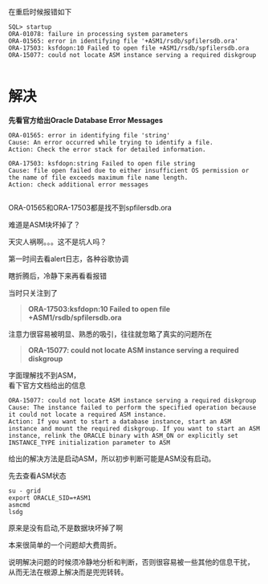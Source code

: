 
 在重启时候报错如下

 
```
SQL> startup
ORA-01078: failure in processing system parameters
ORA-01565: error in identifying file '+ASM1/rsdb/spfilersdb.ora'
ORA-17503: ksfdopn:10 Failed to open file +ASM1/rsdb/spfilersdb.ora
ORA-15077: could not locate ASM instance serving a required diskgroup


```
 
# []()解决

 **先看官方给出Oracle Database Error Messages**

 
```
ORA-01565: error in identifying file 'string'
Cause: An error occurred while trying to identify a file.
Action: Check the error stack for detailed information.

ORA-17503: ksfdopn:string Failed to open file string
Cause: file open failed due to either insufficient OS permission or the name of file exceeds maximum file name length.
Action: check additional error messages


```
 ORA-01565和ORA-17503都是找不到spfilersdb.ora  
  
 难道是ASM块坏掉了？  
  
 天灾人祸啊。。。这不是坑人吗？  
  
 第一时间去看alert日志，各种谷歌协调  
  
 瞎折腾后，冷静下来再看看报错

 当时只关注到了  


 
> **ORA-17503:ksfdopn:10 Failed to open file +ASM1/rsdb/spfilersdb.ora**
> 
>  
 注意力很容易被明显、熟悉的吸引，往往就忽略了真实的问题所在

 
> **ORA-15077: could not locate ASM instance serving a required diskgroup**
> 
>  
 字面理解找不到ASM，  
 看下官方文档给出的信息

 
```
ORA-15077: could not locate ASM instance serving a required diskgroup
Cause: The instance failed to perform the specified operation because it could not locate a required ASM instance.
Action: If you want to start a database instance, start an ASM instance and mount the required diskgroup. If you want to start an ASM instance, relink the ORACLE binary with ASM_ON or explicitly set INSTANCE_TYPE initialization parameter to ASM

```
 给出的解决方法是启动ASM，所以初步判断可能是ASM没有启动。  
  
 先去查看ASM状态

 
```
su - grid
export ORACLE_SID=+ASM1
asmcmd
lsdg

```
 原来是没有启动,不是数据块坏掉了啊

 本来很简单的一个问题却大费周折。  
  
 说明解决问题的时候须冷静地分析和判断，否则很容易被一些其他的信息干扰，  
 从而无法在根源上解决而是兜兜转转。

   
  
